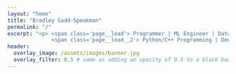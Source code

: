 ```yaml
---
layout: "home"
title: "Bradley Gadd-Speakman"
permalink: "/"
excerpt: "<p> <span class='page__lead'> Programmer | ML Engineer | Data Scientist </span> <br>
              <span class='page__lead__2'> Python/C++ Programming | Deep Learning | Machine Learning | Numerical Analysis </span> </p>"
header:
  overlay_image: /assets/images/banner.jpg
  overlay_filter: 0.5 # same as adding an opacity of 0.5 to a black background
---
```

